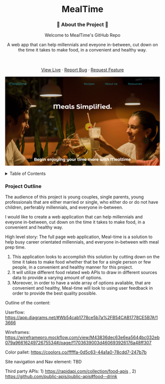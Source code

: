 <!-- Improved compatibility of back to top link: See: https://github.com/othneildrew/Best-README-Template/pull/73 -->

<a id="readme-top"></a>

<!--
*** Thanks for checking out the Best-README-Template. If you have a suggestion
*** that would make this better, please fork the repo and create a pull request
*** or simply open an issue with the tag "enhancement".
*** Don't forget to give the project a star!
*** Thanks again! Now go create something AMAZING! :D
-->

<!-- PROJECT SHIELDS -->
<!--
*** I'm using markdown "reference style" links for readability.
*** Reference links are enclosed in brackets [ ] instead of parentheses ( ).
*** See the bottom of this document for the declaration of the reference variables
*** for contributors-url, forks-url, etc. This is an optional, concise syntax you may use.
*** https://www.markdownguide.org/basic-syntax/#reference-style-links
-->

<br />
<div align="center">

# MealTime

### 🥝 About the Project 🍇

  <div align="center">
    <p>Welcome to MealTime's GitHub Repo</p>
    <p>A web app that can help millennials and eveyone in-between, cut down on the time it takes to make food, in a convenient and healthy way.  
    </div>
    <br />
    <br />
    <a href="https://mealtimes.netlify.app/">View Live</a>
    &middot;
    <a href="https://github.com/danielmason89/MealTime/issues/new?labels=bug&template=bug-report---.md">Report Bug</a>
    &middot;
    <a href="https://github.com/danielmason89/MealTime/issues/new?labels=enhancement&template=feature-request---.md">Request Feature</a>
  </p>
</div>

[![Product Name Screen Shot][product-screenshot]](https://mealtimes.netlify.app/)

[product-screenshot]: https://github.com/danielmason89/MealTime/blob/2a261074188754dfbc9bbf36757e12d869fd6472/Mealtime.PNG

<!-- TABLE OF CONTENTS -->
<details>
  <summary>Table of Contents</summary>
  <ol>
    <li>
      <a href="#about-the-project">About The Project</a>
      <ul>
        <li><a href="#built-with">Built With</a></li>
      </ul>
    </li>
    <li>
      <a href="#getting-started">Getting Started</a>
      <ul>
        <li><a href="#prerequisites">Prerequisites</a></li>
        <li><a href="#installation">Installation</a></li>
      </ul>
    </li>
    <li><a href="#contribute">Contribute</a></li>
    <li><a href="#acknowledgments">Acknowledgments</a></li>
  </ol>
</details>

### Project Outline

The audience of this project is young couples, single parents, young professionals that are either married or single, who either do or do not have children, perferably millennials,  and everyone in-between.

I would like to create a web application that can help millennials and eveyone in-between, cut down on the time it takes to make food, in a convenient and healthy way.

High level story: The full page web application, Meal-time is a solution to help busy career orientated millennials, and everyone in-between with meal prep time.
1) This application looks to accomplish this solution by cutting down on the time it takes to make food whether that be for a single person or few people, in a convenient and healthy manner for this project.
2) It will utilize different food related web APIs to draw in different sources data to provide a varying amount of options.
3) Moreover, in order to have a wide array of options avaliable, that are convenient and healthy, Meal-time will look to using user feedback in order to provide the best quality possible.

Outline of the content:

Userflow: https://app.diagrams.net/#Wb54cab1778ce5b7a%2FB54CAB1778CE5B7A!13666

Wireframes: https://wireframepro.mockflow.com/view/M43836dec63e6ea5644bc032eb079a9661624972675534#/page/f1703639003d460693926176a48ff307

Color pallet: https://coolors.co/fffffa-0d5c63-44a1a0-78cdd7-247b7b

Site navigation and Nav element: TBD

Third party APIs: 1) https://rapidapi.com/collection/food-apis , 2) https://github.com/public-apis/public-apis#food--drink
